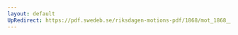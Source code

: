 ```yaml
---
layout: default
UpRedirect: https://pdf.swedeb.se/riksdagen-motions-pdf/1868/mot_1868__ak__00293/mot_1868__ak__00293_001.pdf
---
```

